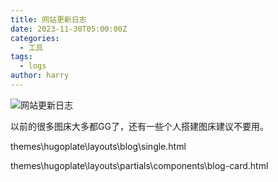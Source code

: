 ```yaml
---
title: 网站更新日志
date: 2023-11-30T05:00:00Z
categories:
  - 工具
tags:
  - logs
author: harry
---
```


<img src="https://i.imgur.com/QaeRXCs.jpg" alt="网站更新日志">

以前的很多图床大多都GG了，还有一些个人搭建图床建议不要用。

<!--more-->

themes\hugoplate\layouts\blog\single.html

themes\hugoplate\layouts\partials\components\blog-card.html